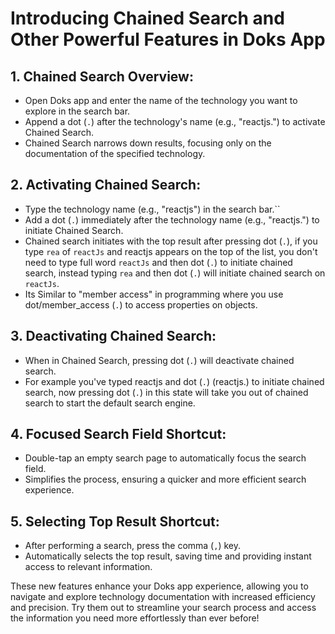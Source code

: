 # Introducing Chained Search and Other Powerful Features in Doks App

## 1. Chained Search Overview:
- Open Doks app and enter the name of the technology you want to explore in the search bar.
- Append a dot (`.`) after the technology's name (e.g., "reactjs.") to activate Chained Search.
- Chained Search narrows down results, focusing only on the documentation of the specified technology.

## 2. Activating Chained Search:
- Type the technology name (e.g., "reactjs") in the search bar.``
- Add a dot (`.`) immediately after the technology name (e.g., "reactjs.") to initiate Chained Search.
- Chained search initiates with the top result after pressing dot (`.`), if you type `rea` of `reactJs` and reactjs appears on the top of the list, you don't need to type full word `reactJs` and then dot (`.`) to initiate chained search, instead typing `rea` and then dot (`.`) will initiate chained search on `reactJs`.
- Its Similar to "member access" in programming where you use dot/member_access (`.`) to access properties on objects.

## 3. Deactivating Chained Search:
- When in Chained Search, pressing dot (`.`) will deactivate chained search. 
- For example you've typed reactjs and dot (`.`) (reactjs.) to initiate chained search, now pressing dot (`.`) in this state will take you out of chained search to start the default search engine.

## 4. Focused Search Field Shortcut:
- Double-tap an empty search page to automatically focus the search field.
- Simplifies the process, ensuring a quicker and more efficient search experience.

## 5. Selecting Top Result Shortcut:
- After performing a search, press the comma (`,`) key.
- Automatically selects the top result, saving time and providing instant access to relevant information.

These new features enhance your Doks app experience, allowing you to navigate and explore technology documentation with increased efficiency and precision. Try them out to streamline your search process and access the information you need more effortlessly than ever before!
